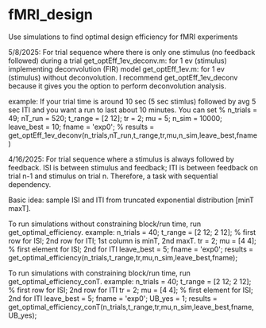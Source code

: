 # fMRI_design
Use simulations to find optimal design efficiency for fMRI experiments

5/8/2025: For trial sequence where there is only one stimulus (no feedback followed) during a trial
get_optEff_1ev_deconv.m: for 1 ev (stimulus) implementing deconvolution (FIR) model
get_optEff_1ev.m: for 1 ev (stimulus) without deconvolution.
I recommend get_optEff_1ev_deconv because it gives you the option to perform deconvolution analysis.

example:
If your trial time is around 10 sec (5 sec stimlus) followed by avg 5 sec ITI and you want a run to last about 10 minutes. You can set
% n_trials = 49; nT_run = 520; t_range = [2 12]; tr = 2; mu = 5; n_sim = 10000; leave_best = 10; fname = 'exp0';
% results = get_optEff_1ev_deconv(n_trials,nT_run,t_range,tr,mu,n_sim,leave_best,fname)


4/16/2025: For trial sequence where a stimulus is always followed by feedback.
ISI is between stimulus and feedback; ITI is between feedback on trial n-1 and stimulus on trial n. Therefore, a task with sequential dependency.

Basic idea: sample ISI and ITI from truncated exponential distribution [minT maxT].  

To run simulations without constraining block/run time, run get_optimal_efficiency.
example: 
n_trials = 40;
t_range = [2 12; 2 12];  % first row for ISI; 2nd row for ITI; 1st column is minT, 2nd maxT.
tr = 2;
mu = [4 4];  % first element for ISI; 2nd for ITI
leave_best = 5;
fname = 'exp0';
results = get_optimal_efficiency(n_trials,t_range,tr,mu,n_sim,leave_best,fname);

To run simulations with constraining block/run time, run get_optimal_efficiency_conT.
example:
n_trials = 40;
t_range = [2 12; 2 12];  % first row for ISI; 2nd row for ITI
tr = 2;
mu = [4 4];  % first element for ISI; 2nd for ITI
leave_best = 5;
fname = 'exp0';
UB_yes = 1;
results = get_optimal_efficiency_conT(n_trials,t_range,tr,mu,n_sim,leave_best,fname,UB_yes);
